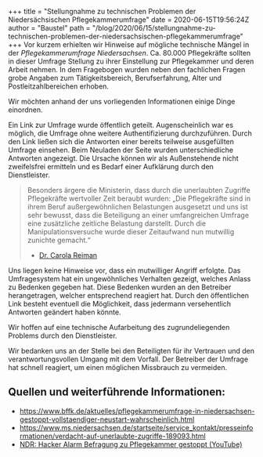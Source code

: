 +++
title = "Stellungnahme zu technischen Problemen der Niedersächsischen Pflegekammerumfrage"
date = 2020-06-15T19:56:24Z
author = "Baustel"
path = "/blog/2020/06/15/stellungnahme-zu-technischen-problemen-der-niedersachsischen-pflegekammerumfrage"
+++
Vor kurzem erhielten wir Hinweise auf mögliche technische Mängel in der
*Pflegekammerumfrage Niedersachsen*. Ca. 80.000 Pflegekräfte sollten in
dieser Umfrage Stellung zu ihrer Einstellung zur Pflegekammer und deren
Arbeit nehmen. In dem Fragebogen wurden neben den fachlichen Fragen
grobe Angaben zum Tätigkeitsbereich, Berufserfahrung, Alter und
Postleitzahlbereichen erhoben.

Wir möchten anhand der uns vorliegenden Informationen einige Dinge
einordnen.

Ein Link zur Umfrage wurde öffentlich geteilt. Augenscheinlich war es
möglich, die Umfrage ohne weitere Authentifizierung durchzuführen. Durch
den Link ließen sich die Antworten einer bereits teilweise ausgefüllten
Umfrage einsehen. Beim Neuladen der Seite wurden unterschiedliche
Antworten angezeigt. Die Ursache können wir als Außenstehende nicht
zweifelsfrei ermitteln und es Bedarf einer Aufklärung durch den
Dienstleister.

> Besonders ärgere die Ministerin, dass durch die unerlaubten Zugriffe
> Pflegekräfte wertvoller Zeit beraubt wurden: „Die Pflegekräfte sind in
> ihrem Beruf außergewöhnlichen Belastungen ausgesetzt und uns ist sehr
> bewusst, dass die Beteiligung an einer umfangreichen Umfrage eine
> zusätzliche zeitliche Belastung darstellt. Durch die
> Manipulationsversuche wurde dieser Zeitaufwand nun mutwillig zunichte
> gemacht.“
> - [Dr. Carola
> Reiman](https://www.ms.niedersachsen.de/startseite/service_kontakt/presseinformationen/verdacht-auf-unerlaubte-zugriffe-189093.html)

Uns liegen keine Hinweise vor, dass ein mutwilliger Angriff erfolgte.
Das Umfragesystem hat ein ungewöhnliches Verhalten gezeigt, welches
Anlass zu Bedenken gegeben hat. Diese Bedenken wurden an den Betreiber
herangetragen, welcher entsprechend reagiert hat. Durch den öffentlichen
Link besteht eventuell die Möglichkeit, dass jedermann versehentlich
Antworten geändert haben könnte.

Wir hoffen auf eine technische Aufarbeitung des zugrundeliegenden
Problems durch den Dienstleister.

Wir bedanken uns an der Stelle bei den Beteiligten für ihr Vertrauen und
den verantwortungsvollen Umgang mit dem Vorfall. Der Betreiber der
Umfrage hat schnell reagiert, um einen möglichen Missbrauch zu
vermeiden.

## Quellen und weiterführende Informationen:

- <https://www.bffk.de/aktuelles/pflegekammerumfrage-in-niedersachsen-gestoppt-vollstaendiger-neustart-wahrscheinlich.html>
- <https://www.ms.niedersachsen.de/startseite/service_kontakt/presseinformationen/verdacht-auf-unerlaubte-zugriffe-189093.html>
- [NDR: Hacker Alarm Befragung zu Pflegekammer gestoppt
  (YouTube)](https://www.youtube.com/watch?v=UmOgqo3kDv8)
